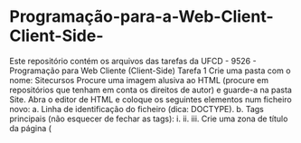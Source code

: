 # Programação-para-a-Web-Client-Client-Side-
Este repositório contém os arquivos das tarefas da UFCD - 9526 - Programação para Web Cliente (Client-Side)
Tarefa 1
Crie uma pasta com o nome: Sitecursos
Procure uma imagem alusiva ao HTML (procure em repositórios que tenham em conta os direitos de autor) e guarde-a na pasta Site.
Abra o editor de HTML e coloque os seguintes elementos num ficheiro novo:
  a. Linha de identificação do ficheiro (dica: DOCTYPE).
  b. Tags principais (não esquecer de fechar as tags):
      i. <html>
      ii. <head>
      iii. <body>
Crie uma zona de título da página (<title>) com o texto: Site inicial.
Coloque a linguagem do ficheiro em português de Portugal (lang).
Insira a linha que permite que a codificação do ficheiro reconheça os caracteres especiais UTF-8 (charset).
Dentro do corpo da página, coloque um cabeçalho maior (<h1>) com o texto: UFCD 0768 - Criação de sites web.
Por baixo, coloque o cabeçalho de nível 2 (<h2>) com o texto: HTML e CSS.
Por baixo, coloque a imagem alusiva à linguagem html (<img>).
Por baixo, coloque o seu nome com texto de parágrafo (<p>).
Crie uma barra de navegação com as seguintes hiperligações:
    a. Índex
    b. Outros cursos
Insira um comentário antes da barra de navegação a identificar essa zona.
Guarde a página criada com o nome index.html na pasta denominada Sites.
Duplique a página index.html e altere-lhe o nome para outros_cursos.html e guarde-a na pasta denominada Sites.
Adicione conteúdo à página de outros cursos (de acordo com o vídeo de apoio n.º 1).
Incorpore um vídeo do Youtube na página outros_cursos.html.
Pré-visualize as páginas criadas com o browser que tiver instalado.
Arrume a(s) imagem(ns) que tiver utilizado no seu site dentro de uma pasta denominada img. Guarde essa pasta dentro da pasta Site.
Corrija o código HTML de modo a refletir as alterações anteriores.
Crie uma folha de estilos denominada de style.css.
Coloque a ligação à folha de estilos nas páginas HTML.
Adicione outras tags HTML5 às páginas criadas:
    a. <header>
    b. <main>
    c. <aside>
    d. <footer>
Formate a sua folha de estilos de acordo com o vídeo 2 mas pode escolher as cores que entender.
    a. body com largura em pixéis (pode ajustar os valores ao seu gosto); escolha o tipo de letra; centre o body na página; coloque cor de fundo à sua escolha; coloque comentário de CSS em cada uma das propriedades indicadas.
    b. header com cor de fundo à sua escolha e uma altura em pixéis à sua escolha.
    c. main a flutuar à esquerda do aside.
    d. aside a flutuar à direita da main.
    e. footer com cor de fundo à sua escolha e uma altura em pixéis à sua escolha.
    f. h1 com alinhamento ao meio e ao centro.
    g. nav com imagem de preenchimento e uma altura que considere adequada.
    h. hiperligações da barra de navegação sem sublinhado, com cor e enchimento.
Mova o cabeçalho maior (<h1>) com o texto: UFCD 0768 - Criação de sites web para dentro da zona do <header>.
Coloque o parágrafo <p> com o seu nome dentro do <footer>.
Verifique se o seu trabalho se assemelha ao exemplo mostrado nos vídeos de apoio 1 e 2.
